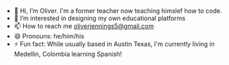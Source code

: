 - 👋 Hi, I’m Oliver. I'm a former teacher now teaching himslef how to code.
- 👀 I’m interested in designing my own educational platforms
- 📫 How to reach me oliverjennings5@gmail.com
- 😄 Pronouns: he/him/his
- ⚡ Fun fact: While usually based in Austin Texas, I'm currently living in Medellin, Colombia learning Spanish!

<!---
All-Over-J/All-Over-J is a ✨ special ✨ repository because its `README.md` (this file) appears on your GitHub profile.
You can click the Preview link to take a look at your changes.
--->
